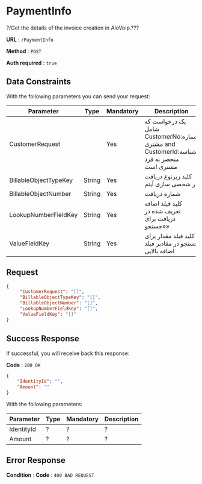 # PaymentInfo

?/Get the details of the invoice creation in AloVoip.???


**URL** : `/PaymentInfo`

**Method** : `POST`

**Auth required** : `true`

## Data Constraints
With the following parameters you can send your request:

|Parameter|Type|Mandatory|Description|
|-|-|-|-| 
|CustomerRequest | |Yes|  یک درخواست که شامل CustomerNo:شماره مشتری and CustomerId:شناسه منحصر به فرد مشتری است|
|BillableObjectTypeKey |String |Yes | کلید زیرنوع دریافت در شخصی سازی آیتم|
|BillableObjectNumber |String |Yes |شماره دریافت |
|LookupNumberFieldKey |String |Yes | کلید فیلد اضافه تعریف شده در دریافت برای «جستجو»|
|ValueFieldKey |String |Yes | کلید فیلد مقدار برای جستجو در مقادیر فیلد اضافه بالایی|

## Request 


```json
{
     "CustomerRequest": "[]",
     "BillableObjectTypeKey": "[]",
     "BillableObjectNumber": "[]",
     "LookupNumberFieldKey": "[]",
     "ValueFieldKey": "[]"
}
```

## Success Response
If successful, you will receive back this response:

**Code** : `200 OK`

```json
{
    "IdentityId": "",
    "Amount": ""
}

```
With the following parameters:

|Parameter|Type|Mandatory|Description|
|-|-|-|-| 
|IdentityId|? |? | ? |
|Amount|? |? | ? |
## Error Response

**Condition** : 
**Code** : `400 BAD REQUEST`

